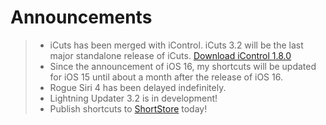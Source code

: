 # Announcements

> - iCuts has been merged with iControl. iCuts 3.2 will be the last major standalone release of iCuts. [Download iControl 1.8.0](https://routinehub.co/download/34852/)
> - Since the announcement of iOS 16, my shortcuts will be updated for iOS 15 until about a month after the release of iOS 16.
> - Rogue Siri 4 has been delayed indefinitely.
> - Lightning Updater 3.2 is in development!
> - Publish shortcuts to [ShortStore](https://routinehub.co/download/34331/) today!
